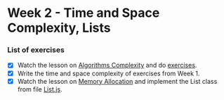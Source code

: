# Week 2 - Time and Space Complexity, Lists

### List of exercises

- [x] Watch the lesson on [Algorithms Complexity](https://www.udemy.com/course/algorithms-complexity/learn/lecture/16584796) and do [exercises](time-and-space-complexity-exercises.js).
- [x] Write the time and space complexity of exercises from Week 1.
- [x] Watch the lesson on [Memory Allocation](https://www.youtube.com/watch?v=1KVpi0VN82E) and implement the List class from file [List.js](List.js).
